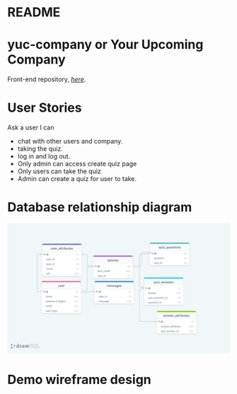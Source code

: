 # README

# yuc-company or Your Upcoming Company

Front-end repository, _[here](https://github.com/sokkhengg/frond-end-5)_.

# User Stories

Ask a user I can

* chat with other users and company.
* taking the quiz.
* log in and log out.
* Only admin can access create quiz page
* Only users can take the quiz
* Admin can create a quiz for user to take.


# Database relationship diagram

![My Data Relationships](public/networking-daigram.png)

# Demo wireframe design
